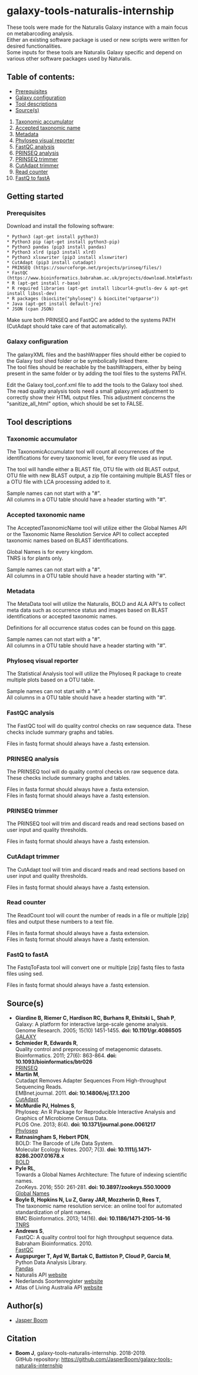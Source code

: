 # galaxy-tools-naturalis-internship
These tools were made for the Naturalis Galaxy instance with a main focus on metabarcoding analysis.  
Either an existing software package is used or new scripts were written for desired functionalities.  
Some inputs for these tools are Naturalis Galaxy specific and depend on various other software packages used by Naturalis.

## Table of contents:
* [Prerequisites](https://github.com/JasperBoom/galaxy-tools-naturalis-internship#prerequisites)
* [Galaxy configuration](https://github.com/JasperBoom/galaxy-tools-naturalis-internship#galaxy-configuration)
* [Tool descriptions](https://github.com/JasperBoom/galaxy-tools-naturalis-internship#tool-descriptions)
* [Source(s)](https://github.com/JasperBoom/galaxy-tools-naturalis-internship#sources)

1. [Taxonomic accumulator](https://github.com/JasperBoom/galaxy-tools-naturalis-internship#taxonomic-accumulator)
2. [Accepted taxonomic name](https://github.com/JasperBoom/galaxy-tools-naturalis-internship#accepted-taxonomic-name)
3. [Metadata](https://github.com/JasperBoom/galaxy-tools-naturalis-internship#metadata)
4. [Phyloseq visual reporter](https://github.com/JasperBoom/galaxy-tools-naturalis-internship#phyloseq-visual-reporter)
5. [FastQC analysis](https://github.com/JasperBoom/galaxy-tools-naturalis-internship#fastqc-analysis)
6. [PRINSEQ analysis](https://github.com/JasperBoom/galaxy-tools-naturalis-internship#prinseq-analysis)
7. [PRINSEQ trimmer](https://github.com/JasperBoom/galaxy-tools-naturalis-internship#prinseq-trimmer)
8. [CutAdapt trimmer](https://github.com/JasperBoom/galaxy-tools-naturalis-internship#cutadapt-trimmer)
9. [Read counter](https://github.com/JasperBoom/galaxy-tools-naturalis-internship#read-counter)
10. [FastQ to fastA](https://github.com/JasperBoom/galaxy-tools-naturalis-internship#fastq-to-fasta)

## Getting started
### Prerequisites
Download and install the following software:
```
* Python3 (apt-get install python3)
* Python3 pip (apt-get install python3-pip)
* Python3 pandas (pip3 install pandas)
* Python3 xlrd (pip3 install xlrd)
* Python3 xlsxwriter (pip3 install xlsxwriter)
* CutAdapt (pip3 install cutadapt)
* PRINSEQ (https://sourceforge.net/projects/prinseq/files/)
* FastQC (https://www.bioinformatics.babraham.ac.uk/projects/download.html#fastqc)
* R (apt-get install r-base)
* R required libraries (apt-get install libcurl4-gnutls-dev & apt-get install libssl-dev)
* R packages (biocLite("phyloseq") & biocLite("optparse"))
* Java (apt-get install default-jre)
* JSON (cpan JSON)
```
Make sure both PRINSEQ and FastQC are added to the systems PATH (CutAdapt should take care of that automatically).

### Galaxy configuration
The galaxyXML files and the bashWrapper files should either be copied to the Galaxy tool shed folder or be symbolically linked there.  
The tool files should be reachable by the bashWrappers, either by being present in the same folder or by adding the tool files to the systems PATH.

Edit the Galaxy tool_conf.xml file to add the tools to the Galaxy tool shed.  
The read quality analysis tools need a small galaxy.yml adjustment to correctly show their HTML output files. This adjustment concerns the "sanitize_all_html" option, which should be set to FALSE.

## Tool descriptions
### Taxonomic accumulator
The TaxonomicAccumulator tool will count all occurrences of the identifications for every taxonomic level, for every file used as input.

The tool will handle either a BLAST file, OTU file with old BLAST output, OTU file with new BLAST output, a zip file containing multiple BLAST files or a OTU file with LCA processing added to it.

Sample names can not start with a "#".  
All columns in a OTU table should have a header starting with "#".

### Accepted taxonomic name
The AcceptedTaxonomicName tool will utilize either the Global Names API or the Taxonomic Name Resolution Service API to collect accepted taxonomic names based on BLAST identifications.

Global Names is for every kingdom.  
TNRS is for plants only.

Sample names can not start with a "#".  
All columns in a OTU table should have a header starting with "#".

### Metadata
The MetaData tool will utilize the Naturalis, BOLD and ALA API's to collect meta data such as occurrence status and images based on BLAST identifications or accepted taxonomic names.

Definitions for all occurrence status codes can be found on this [page](https://www.nederlandsesoorten.nl/content/occurrence-status).

Sample names can not start with a "#".  
All columns in a OTU table should have a header starting with "#".

### Phyloseq visual reporter
The Statistical Analysis tool will utilize the Phyloseq R package to create multiple plots based on a OTU table.

Sample names can not start with a "#".  
All columns in a OTU table should have a header starting with "#".

### FastQC analysis
The FastQC tool will do quality control checks on raw sequence data. These checks include summary graphs and tables.

Files in fastq format should always have a .fastq extension.

### PRINSEQ analysis
The PRINSEQ tool will do quality control checks on raw sequence data. These checks include summary graphs and tables.

Files in fasta format should always have a .fasta extension.  
Files in fastq format should always have a .fastq extension.

### PRINSEQ trimmer
The PRINSEQ tool will trim and discard reads and read sections based on user input and quality thresholds.

Files in fastq format should always have a .fastq extension.

### CutAdapt trimmer
The CutAdapt tool will trim and discard reads and read sections based on user input and quality thresholds.

Files in fastq format should always have a .fastq extension.

### Read counter
The ReadCount tool will count the number of reads in a file or multiple [zip] files and output these numbers to a text file.

Files in fasta format should always have a .fasta extension.  
Files in fastq format should always have a .fastq extension.

### FastQ to fastA
The FastqToFasta tool will convert one or multiple [zip] fastq files to fasta files using sed.

Files in fastq format should always have a .fastq extension.

## Source(s)
* __Giardine B, Riemer C, Hardison RC, Burhans R, Elnitski L, Shah P__,  
  Galaxy: A platform for interactive large-scale genome analysis.  
  Genome Research. 2005; 15(10) 1451-1455. __doi: 10.1101/gr.4086505__  
  [GALAXY](https://www.galaxyproject.org/)
* __Schmieder R, Edwards R__,  
  Quality control and preprocessing of metagenomic datasets.  
  Bioinformatics. 2011; 27(6): 863-864. __doi: 10.1093/bioinformatics/btr026__  
  [PRINSEQ](http://prinseq.sourceforge.net/)
* __Martin M__,  
  Cutadapt Removes Adapter Sequences From High-throughput Sequencing Reads.  
  EMBnet.journal. 2011. __doi: 10.14806/ej.17.1.200__  
  [CutAdapt](http://cutadapt.readthedocs.io/en/stable/guide.html)
* __McMurdie PJ, Holmes S__,  
  Phyloseq: An R Package for Reproducible Interactive Analysis and Graphics of Microbiome Census Data.  
  PLOS One. 2013; 8(4). __doi: 10.1371/journal.pone.0061217__  
  [Phyloseq](https://joey711.github.io/phyloseq/)
* __Ratnasingham S, Hebert PDN__,  
  BOLD: The Barcode of Life Data System.  
  Molecular Ecology Notes. 2007; 7(3). __doi: 10.1111/j.1471-8286.2007.01678.x__  
  [BOLD](http://www.boldsystems.org/index.php/resources/api)
* __Pyle RL__,  
  Towards a Global Names Architecture: The future of indexing scientific names.  
  ZooKeys. 2016; 550: 261-281. __doi: 10.3897/zookeys.550.10009__  
  [Global Names](https://resolver.globalnames.org/api)
* __Boyle B, Hopkins N, Lu Z, Garay JAR, Mozzherin D, Rees T__,  
  The taxonomic name resolution service: an online tool for automated standardization of plant names.  
  BMC Bioinformatics. 2013; 14(16). __doi: 10.1186/1471-2105-14-16__  
  [TNRS](http://tnrs.iplantcollaborative.org/api.html)
* __Andrews S__,  
  FastQC: A quality control tool for high throughput sequence data.  
  Babraham Bioinformatics. 2010.  
  [FastQC](https://www.bioinformatics.babraham.ac.uk/projects/fastqc/)
* __Augspurger T, Ayd W, Bartak C, Battiston P, Cloud P, Garcia M__,  
  Python Data Analysis Library.  
  [Pandas](https://pandas.pydata.org/)
* Naturalis API [website](http://docs.biodiversitydata.nl/en/latest/introduction/)
* Nederlands Soortenregister [website](https://www.nederlandsesoorten.nl/)
* Atlas of Living Australia API [website](https://api.ala.org.au/)

## Author(s)
* [Jasper Boom](https://github.com/JasperBoom)

## Citation
* __Boom J__, galaxy-tools-naturalis-internship. 2018-2019.  
  GitHub repository: https://github.com/JasperBoom/galaxy-tools-naturalis-internship
